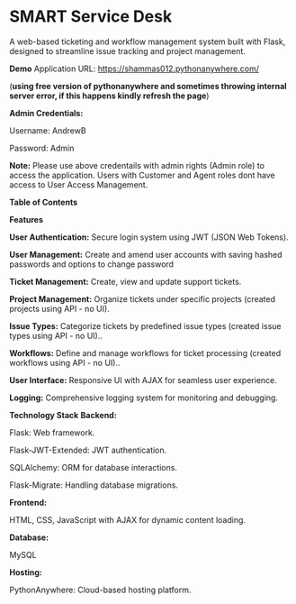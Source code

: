 # SMART Service Desk

A web-based ticketing and workflow management system built with Flask, designed to streamline issue tracking and project management.

**Demo**
Application URL: https://shammas012.pythonanywhere.com/

(**using free version of pythonanywhere and sometimes throwing internal server error, if this happens kindly refresh the page**)

**Admin Credentials:**

Username: AndrewB

Password: Admin

**Note:** Please use above credentails with admin rights (Admin role) to access the application. Users with Customer and Agent roles dont have access to User Access Management.

**Table of Contents**

**Features**

**User Authentication:** Secure login system using JWT (JSON Web Tokens).

**User Management:** Create and amend user accounts with saving hashed passwords and options to change password

**Ticket Management:** Create, view and update support tickets.

**Project Management:** Organize tickets under specific projects (created projects using API - no UI).

**Issue Types:** Categorize tickets by predefined issue types (created issue types using API - no UI)..

**Workflows:** Define and manage workflows for ticket processing (created workflows using API - no UI)..

**User Interface:** Responsive UI with AJAX for seamless user experience.

**Logging:** Comprehensive logging system for monitoring and debugging.

**Technology Stack**
**Backend:**

Flask: Web framework.

Flask-JWT-Extended: JWT authentication.

SQLAlchemy: ORM for database interactions.

Flask-Migrate: Handling database migrations.

**Frontend:**

HTML, CSS, JavaScript with AJAX for dynamic content loading.

**Database:**

MySQL

**Hosting:**

PythonAnywhere: Cloud-based hosting platform.

